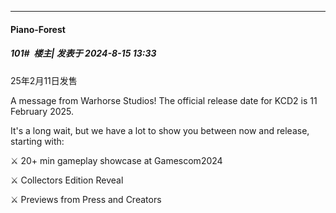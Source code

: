 ﻿
*****

####  Piano-Forest  
##### 101#         楼主| 发表于 2024-8-15 13:33

25年2月11日发售

A message from Warhorse Studios! The official release date for KCD2 is 11 February 2025.

It's a long wait, but we have a lot to show you between now and release, starting with:

⚔️ 20+ min gameplay showcase at Gamescom2024

⚔️ Collectors Edition Reveal

⚔️ Previews from Press and Creators

